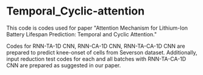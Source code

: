 # Temporal_Cyclic-attention
This code is codes used for paper "Attention Mechanism for Lithium-Ion Battery Lifespan Prediction: Temporal and Cyclic Attention."

Codes for RNN-TA-1D CNN, RNN-CA-1D CNN, RNN-TA-CA-1D CNN are prepared to predict knee-onset of cells from Severson dataset.
Additionally, input reduction test codes for each and all batches with RNN-TA-CA-1D CNN are prepared as suggested in our paper.

